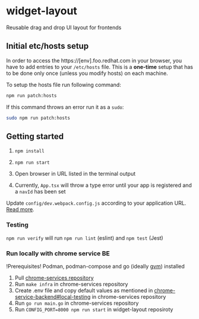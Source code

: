 # widget-layout 

Reusable drag and drop UI layout for frontends

## Initial etc/hosts setup

In order to access the https://[env].foo.redhat.com in your browser, you have to add entries to your `/etc/hosts` file. This is a **one-time** setup that has to be done only once (unless you modify hosts) on each machine.

To setup the hosts file run following command:
```bash
npm run patch:hosts
```

If this command throws an error run it as a `sudo`:
```bash
sudo npm run patch:hosts
```

## Getting started

1. ```npm install```

2. ```npm run start```

3. Open browser in URL listed in the terminal output

4. Currently, `App.tsx` will throw a type error until your app is registered and a `navId` has been set

Update `config/dev.webpack.config.js` according to your application URL. [Read more](https://github.com/RedHatInsights/frontend-components/tree/master/packages/config#useproxy).

### Testing

`npm run verify` will run `npm run lint` (eslint) and `npm test` (Jest)

### Run locally with chrome service BE

!Prerequisites!
Podman, podman-compose and go (ideally [gvm](https://github.com/moovweb/gvm)) installed

1. Pull [chrome-services repository](https://github.com/RedHatInsights/chrome-service-backend)
2. Run `make infra` in chrome-services repository
3. Create .env file and copy default values as mentioned in [chrome-service-backend#local-testing](https://github.com/RedHatInsights/chrome-service-backend?tab=readme-ov-file#local-testing) in chrome-services repository
4. Run `go run main.go` in chrome-services repository
5. Run `CONFIG_PORT=8000 npm run start` in widget-layout reposiroty
